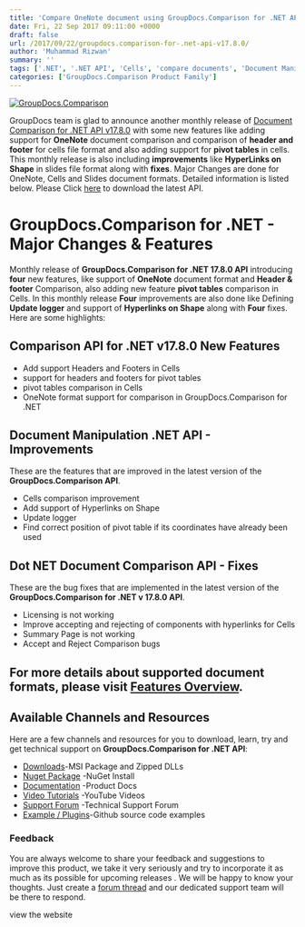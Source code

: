 ```yaml
---
title: 'Compare OneNote document using GroupDocs.Comparison for .NET API v17.8.0'
date: Fri, 22 Sep 2017 09:11:00 +0000
draft: false
url: /2017/09/22/groupdocs.comparison-for-.net-api-v17.8.0/
author: 'Muhammad Rizwan'
summary: ''
tags: ['.NET', '.NET API', 'Cells', 'compare documents', 'Document Manipulation', 'Footer comparison', 'Header Comparison', 'Hyperlinks', 'OneNote', 'Pivot Table', 'Slides']
categories: ['GroupDocs.Comparison Product Family']
---
```


[![GroupDocs.Comparison](https://blog.groupdocs.com/wp-content/uploads/sites/4/2016/11/groupdocs-comparison-net.png)](https://www.groupdocs.com/products/comparison/net)

GroupDocs team is glad to announce another monthly release of [Document Comparison for .NET API v17.8.0](http://www.groupdocs.com/products/comparison/net "Document Comparison API ") with some new features like adding support for **OneNote** document comparison and comparison of **header and footer** for cells file format and also adding support for **pivot tables** in cells. This monthly release is also including **improvements** like **HyperLinks on Shape** in slides file format along with **fixes**. Major Changes are done for OneNote, Cells and Slides document formats. Detailed information is listed below. Please Click [here](https://downloads.groupdocs.com/comparison/net) to download the latest API.

# GroupDocs.Comparison for .NET - Major Changes & Features

Monthly release of **GroupDocs.Comparison for .NET 17.8.0 API** introducing **four** new features, like support of **OneNote** document format and **Header & footer** Comparison, also adding new feature **pivot tables** comparison in Cells. In this monthly release **Four** improvements are also done like Defining **Update logger** and support of **Hyperlinks on Shape** along with **Four** fixes. Here are some highlights:

## Comparison API for .NET v17.8.0 New Features

*   Add support Headers and Footers in Cells
*   support for headers and footers for pivot tables
*   pivot tables comparison in Cells
*   OneNote format support for comparison in GroupDocs.Comparison for .NET

## Document Manipulation .NET API - Improvements

These are the features that are improved in the latest version of the **GroupDocs.Comparison API**.

*   Cells comparison improvement
*   Add support of Hyperlinks on Shape
*   Update logger
*   Find correct position of pivot table if its coordinates have already been used

## Dot NET Document Comparison API - Fixes

These are the bug fixes that are implemented in the latest version of the **GroupDocs.Comparison for .NET v 17.8.0 API**.

*   Licensing is not working
*   Improve accepting and rejecting of components with hyperlinks for Cells
*   Summary Page is not working
*   Accept and Reject Comparison bugs

## For more details about supported document formats, please visit [Features Overview](http://groupdocs.com/docs/display/comparisonnet/Features+Overview).

## Available Channels and Resources

Here are a few channels and resources for you to download, learn, try and get technical support on **GroupDocs.Comparison for .NET API**:

*   [Downloads](http://downloads.groupdocs.com/comparison/net "Dwonloads;")\-MSI Package and Zipped DLLs
*   [Nuget Package](https://www.nuget.org/packages/GroupDocs.Comparison/ "GroupDocs.Comparison for .NET NuGet") -NuGet Install
*   [Documentation](https://docs.groupdocs.com/display/comparisonnet/Home "Product Documentation") -Product Docs
*   [Video Tutorials](https://www.youtube.com/playlist?list=PL25CTxMCj5vOrXYlrJ-bgzi_b3GVS4juO "GroupDocs.Comparison for .NET Videos") -YouTube Videos
*   [Support Forum](https://forum.groupdocs.com/c/comparison "GroupDocs.Comparison for .NET Forum") -Technical Support Forum
*   [Example / Plugins](https://github.com/groupdocs-comparison/GroupDocs.Comparison-for-.NET "GroupDocs.Comparison for .NET Github")\-Github source code examples

### Feedback

You are always welcome to share your feedback and suggestions to improve this product, we take it very seriously and try to incorporate it as much as its possible for upcoming releases . We will be happy to know your thoughts. Just create a [forum thread](https://forum.groupdocs.com/c/comparison) and our dedicated support team will be there to respond.

view the website





